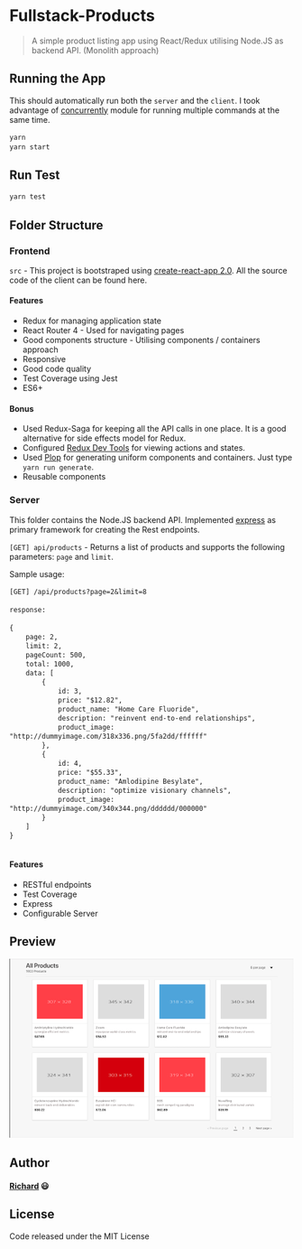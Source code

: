 # Fullstack-Products

> A simple product listing app using React/Redux utilising Node.JS as backend API. (Monolith approach)

## Running the App

This should automatically run both the `server` and the `client`. I took advantage of [concurrently](https://www.npmjs.com/package/concurrently) module for running multiple commands at the same time.

```bash
yarn
yarn start
```
## Run Test

```bash
yarn test
```

## Folder Structure

### Frontend

`src` - This project is bootstraped using [create-react-app 2.0](https://facebook.github.io/create-react-app/). All the source code of the client can be found here. 

#### Features

* Redux for managing application state
* React Router 4 - Used for navigating pages
* Good components structure - Utilising components / containers approach
* Responsive
* Good code quality
* Test Coverage using Jest
* ES6+

#### Bonus

* Used Redux-Saga for keeping all the API calls in one place. It is a good alternative for side effects model for Redux.
* Configured [Redux Dev Tools](https://github.com/zalmoxisus/redux-devtools-extension) for viewing actions and states.
* Used [Plop](https://www.npmjs.com/package/plop) for generating uniform components and containers. Just type `yarn run generate`.
* Reusable components

### Server

This folder contains the Node.JS backend API. Implemented [express](https://expressjs.com/) as primary framework for creating the Rest endpoints.

`[GET] api/products` - Returns a list of products and supports the following parameters: 
`page` and `limit`.

Sample usage:

```
[GET] /api/products?page=2&limit=8

response:

{
    page: 2,
    limit: 2,
    pageCount: 500,
    total: 1000,
    data: [
        {
            id: 3,
            price: "$12.82",
            product_name: "Home Care Fluoride",
            description: "reinvent end-to-end relationships",
            product_image: "http://dummyimage.com/318x336.png/5fa2dd/ffffff"
        },
        {
            id: 4,
            price: "$55.33",
            product_name: "Amlodipine Besylate",
            description: "optimize visionary channels",
            product_image: "http://dummyimage.com/340x344.png/dddddd/000000"
        }
    ]
}


```

#### Features

* RESTful endpoints
* Test Coverage
* Express
* Configurable Server

## Preview

![Alt Text](screenshot.png)

## Author

#### [Richard](https://www.chardmd.com/) 😃

## License

Code released under the MIT License





